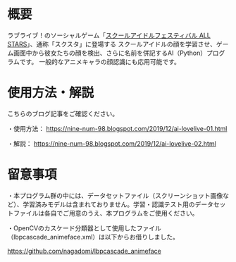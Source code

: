 # 概要

ラブライブ！のソーシャルゲーム「[スクールアイドルフェスティバル ALL STARS](https://lovelive-as.bushimo.jp/)」、通称「スクスタ」に登場する
スクールアイドルの顔を学習させ、ゲーム画面中から彼女たちの顔を検出、さらに名前を併記するAI（Python）プログラムです。
一般的なアニメキャラの顔認識にも応用可能です。



# 使用方法・解説

こちらのブログ記事をご確認ください。

・使用方法： https://nine-num-98.blogspot.com/2019/12/ai-lovelive-01.html

・解説： https://nine-num-98.blogspot.com/2019/12/ai-lovelive-02.html



# 留意事項

・本プログラム群の中には、データセットファイル（スクリーンショット画像など）、学習済みモデルは含まれておりません。学習・認識テスト用のデータセットファイルは各自でご用意のうえ、本プログラムをご使用ください。

・OpenCVのカスケード分類器として使用したファイル（lbpcascade_animeface.xml）は以下からお借りしました。

https://github.com/nagadomi/lbpcascade_animeface
